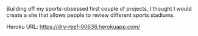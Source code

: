 Building off my sports-obsessed first couple of projects, I thought I would create a site that allows people to review different sports stadiums. 

Heroku URL: https://dry-reef-00636.herokuapp.com/